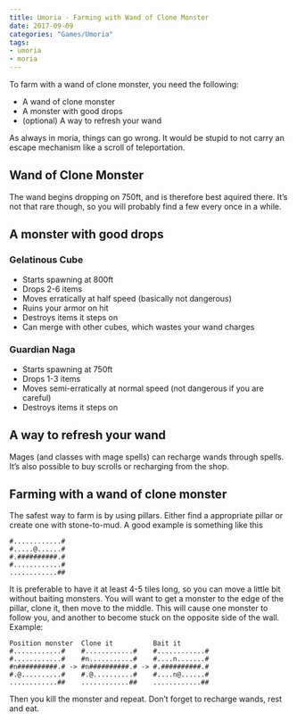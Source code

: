 ```yaml
---
title: Umoria - Farming with Wand of Clone Monster
date: 2017-09-09
categories: "Games/Umoria"
tags:
- umoria
- moria
---
```


To farm with a wand of clone monster, you need the following:
* A wand of clone monster
* A monster with good drops
* (optional) A way to refresh your wand

As always in moria, things can go wrong. It would be stupid to not carry an
escape mechanism like a scroll of teleportation.

## Wand of Clone Monster

The wand begins dropping on 750ft, and is therefore best aquired there. It’s not
that rare though, so you will probably find a few every once in a while.

## A monster with good drops

### Gelatinous Cube
* Starts spawning at 800ft
* Drops 2-6 items
* Moves erratically at half speed (basically not dangerous)
* Ruins your armor on hit
* Destroys items it steps on
* Can merge with other cubes, which wastes your wand charges
 
 ### Guardian Naga
* Starts spawning at 750ft
* Drops 1-3 items
* Moves semi-erratically at normal speed (not dangerous if you are careful)
* Destroys items it steps on

## A way to refresh your wand
Mages (and classes with mage spells) can recharge wands through spells. It’s
also possible to buy scrolls or recharging from the shop.

## Farming with a wand of clone monster
The safest way to farm is by using pillars. Either find a appropriate pillar or
create one with stone-to-mud. A good example is something like this

```
#............#
#.....@......#
#.##########.#
#............#
............##
```

It is preferable to have it at least 4-5 tiles long, so you can move a little
bit without baiting monsters. You will want to get a monster to the edge of the
pillar, clone it, then move to the middle. This will cause one monster to follow
you, and another to become stuck on the opposite side of the wall. Example:

```
Position monster  Clone it          Bait it
#............#    #............#    #............#
#............#    #n...........#    #....n.......#
#n##########.# -> #n##########.# -> #.##########.#
#.@..........#    #.@..........#    #....n@......#
............##    ............##    ............##
```
Then you kill the monster and repeat. Don’t forget to recharge wands, rest and eat.
